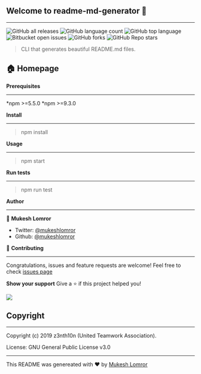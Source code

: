 ## Welcome to readme-md-generator :wave:
***
![GitHub all releases](https://img.shields.io/github/downloads/{username}/{repo-name}/total)
![GitHub language count](https://img.shields.io/github/languages/count/{username}/{repo-name})
![GitHub top language](https://img.shields.io/github/languages/top/{username}/{repo-name}?color=yellow)
![Bitbucket open issues](https://img.shields.io/bitbucket/issues/{username}/{repo-name})
![GitHub forks](https://img.shields.io/github/forks/{username}/{repo-name}?style=social)
![GitHub Repo stars](https://img.shields.io/github/stars/{username}/{repo-name}?style=social)

> CLI that generates beautiful README.md files.

## :house: Homepage

**Prerequisites**
***
*npm >=5.5.0
*npm >=9.3.0

**Install**
***
> npm install

**Usage**
***
> npm start

**Run tests**
***
> npm run test

**Author**
***
:horse: **Mukesh Lomror**
   * Twitter: [@mukeshlomror](https://twitter.com/)
   * Github: [@mukeshlomror](https://twitter.com/)

:facepunch: **Contributing**
***
Congratulations, issues and feature requests are welcome!
Feel free to check [issues page](https://github.com/features/issues)

**Show your support**
Give a :star: if this project helped you!

[![](https://c5.patreon.com/external/logo/become_a_patron_button.png)](https://www.patreon.com/z3nth10n)

## Copyright
***
Copyright (c) 2019 z3nth10n (United Teamwork Association).

License: GNU General Public License v3.0
***

This README was genereated with :heart: by [Mukesh Lomror](https://in.linkedin.com/in/mukesh-lomror-a05731161)



